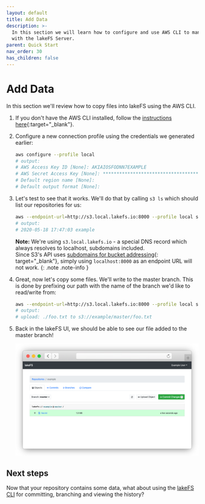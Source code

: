 ```yaml
---
layout: default
title: Add Data
description: >-
  In this section we will learn how to configure and use AWS CLI to manage data
  with the lakeFS Server.
parent: Quick Start
nav_order: 30
has_children: false
---
```


# Add Data

In this section we'll review how to copy files into lakeFS using the AWS CLI.

1. If you don't have the AWS CLI installed, follow the [instructions here](https://docs.aws.amazon.com/cli/latest/userguide/cli-chap-install.html){:target="\_blank"}.
2. Configure a new connection profile using the credentials we generated earlier:

   ```bash
   aws configure --profile local
   # output:
   # AWS Access Key ID [None]: AKIAIOSFODNN7EXAMPLE
   # AWS Secret Access Key [None]: ****************************************
   # Default region name [None]:
   # Default output format [None]:
   ```

3. Let's test to see that it works. We'll do that by calling `s3 ls` which should list our repositories for us:

   ```bash
   aws --endpoint-url=http://s3.local.lakefs.io:8000 --profile local s3 ls
   # output:
   # 2020-05-18 17:47:03 example
   ```

   **Note:** We're using `s3.local.lakefs.io` - a special DNS record which always resolves to localhost, subdomains included.  
   Since S3's API uses [subdomains for bucket addressing](https://aws.amazon.com/blogs/aws/amazon-s3-path-deprecation-plan-the-rest-of-the-story/){: target="\_blank"}, simply using `localhost:8000` as an endpoint URL will not work. {: .note .note-info }

4. Great, now let's copy some files. We'll write to the master branch. This is done by prefixing our path with the name of the branch we'd like to read/write from:

   ```bash
   aws --endpoint-url=http://s3.local.lakefs.io:8000 --profile local s3 cp ./foo.txt s3://example/master/
   # output:
   # upload: ./foo.txt to s3://example/master/foo.txt
   ```

5. Back in the lakeFS UI, we should be able to see our file added to the master branch!

   ![Object Added](../.gitbook/assets/object_added.png)

## Next steps

Now that your repository contains some data, what about using the [lakeFS CLI](lakefs_cli.md) for committing, branching and viewing the history?

